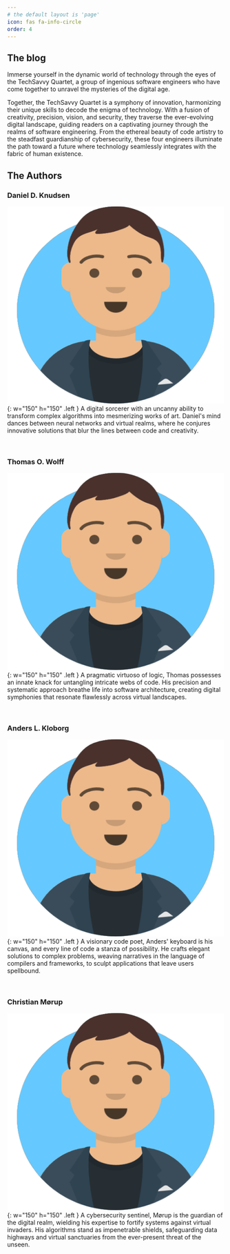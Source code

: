 ```yaml
---
# the default layout is 'page'
icon: fas fa-info-circle
order: 4
---
```


## The blog
Immerse yourself in the dynamic world of technology through the eyes of the TechSavvy Quartet, a group of ingenious software engineers who have come together to unravel the mysteries of the digital age.

Together, the TechSavvy Quartet is a symphony of innovation, harmonizing their unique skills to decode the enigma of technology. With a fusion of creativity, precision, vision, and security, they traverse the ever-evolving digital landscape, guiding readers on a captivating journey through the realms of software engineering. From the ethereal beauty of code artistry to the steadfast guardianship of cybersecurity, these four engineers illuminate the path toward a future where technology seamlessly integrates with the fabric of human existence.

## The Authors

### Daniel D. Knudsen

![](/assets/img/authors/daniel.png){: w="150" h="150" .left }
A digital sorcerer with an uncanny ability to transform complex algorithms into mesmerizing works of art. Daniel's mind dances between neural networks and virtual realms, where he conjures innovative solutions that blur the lines between code and creativity. 

<br>

### Thomas O. Wolff

![](/assets/img/authors/thomas.png){: w="150" h="150" .left }
A pragmatic virtuoso of logic, Thomas possesses an innate knack for untangling intricate webs of code. His precision and systematic approach breathe life into software architecture, creating digital symphonies that resonate flawlessly across virtual landscapes.

<br>

### Anders L. Kloborg

![](/assets/img/authors/anders.png){: w="150" h="150" .left }
A visionary code poet, Anders' keyboard is his canvas, and every line of code a stanza of possibility. He crafts elegant solutions to complex problems, weaving narratives in the language of compilers and frameworks, to sculpt applications that leave users spellbound.

<br>

### Christian Mørup
![](/assets/img/authors/christian.png){: w="150" h="150" .left }
A cybersecurity sentinel, Mørup is the guardian of the digital realm, wielding his expertise to fortify systems against virtual invaders. His algorithms stand as impenetrable shields, safeguarding data highways and virtual sanctuaries from the ever-present threat of the unseen.



<!-- > Add Markdown syntax content to file `_tabs/about.md`{: .filepath } and it will show up on this page.
{: .prompt-tip } -->